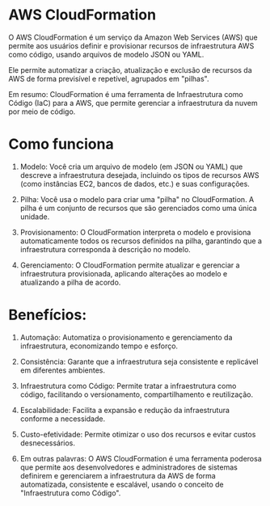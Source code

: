 # AWS CloudFormation

O AWS CloudFormation é um serviço da Amazon Web Services (AWS) que permite aos usuários definir e provisionar recursos de infraestrutura AWS como código, usando arquivos de modelo JSON ou YAML. 

Ele permite automatizar a criação, atualização e exclusão de recursos da AWS de forma previsível e repetível, agrupados em "pilhas". 

Em resumo: CloudFormation é uma ferramenta de Infraestrutura como Código (IaC) para a AWS, que permite gerenciar a infraestrutura da nuvem por meio de código. 

<h1>Como funciona</h1>

1. Modelo:
Você cria um arquivo de modelo (em JSON ou YAML) que descreve a infraestrutura desejada, incluindo os tipos de recursos AWS (como instâncias EC2, bancos de dados, etc.) e suas configurações. 

2. Pilha:
Você usa o modelo para criar uma "pilha" no CloudFormation. A pilha é um conjunto de recursos que são gerenciados como uma única unidade. 

3. Provisionamento:
O CloudFormation interpreta o modelo e provisiona automaticamente todos os recursos definidos na pilha, garantindo que a infraestrutura corresponda à descrição no modelo. 

4. Gerenciamento:
O CloudFormation permite atualizar e gerenciar a infraestrutura provisionada, aplicando alterações ao modelo e atualizando a pilha de acordo. 

<h1>Benefícios:</h1>

1. Automação: Automatiza o provisionamento e gerenciamento da infraestrutura, economizando tempo e esforço.

2. Consistência: Garante que a infraestrutura seja consistente e replicável em diferentes ambientes. 

3. Infraestrutura como Código: Permite tratar a infraestrutura como código, facilitando o versionamento, compartilhamento e reutilização. 

4. Escalabilidade: Facilita a expansão e redução da infraestrutura conforme a necessidade. 

5. Custo-efetividade: Permite otimizar o uso dos recursos e evitar custos desnecessários. 

6. Em outras palavras: O AWS CloudFormation é uma ferramenta poderosa que permite aos desenvolvedores e administradores de sistemas definirem e gerenciarem a infraestrutura da AWS de forma automatizada, consistente e escalável, usando o conceito de "Infraestrutura como Código". 
